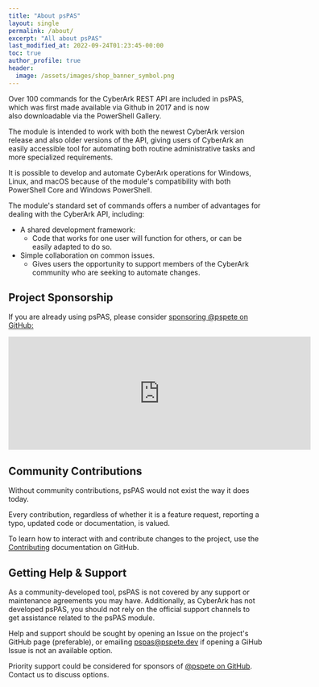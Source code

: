 ```yaml
---
title: "About psPAS"
layout: single
permalink: /about/
excerpt: "All about psPAS"
last_modified_at: 2022-09-24T01:23:45-00:00
toc: true
author_profile: true
header:
  image: /assets/images/shop_banner_symbol.png
---
```


Over 100 commands for the CyberArk REST API are included in psPAS, which was first made available via Github in 2017 and is now also downloadable via the PowerShell Gallery.

The module is intended to work with both the newest CyberArk version release and also older versions of the API, giving users of CyberArk an easily accessible tool for automating both routine administrative tasks and more specialized requirements.

It is possible to develop and automate CyberArk operations for Windows, Linux, and macOS because of the module's compatibility with both PowerShell Core and Windows PowerShell.

The module's standard set of commands offers a number of advantages for dealing with the CyberArk API, including:

- A shared development framework: 
  - Code that works for one user will function for others, or can be easily adapted to do so.
- Simple collaboration on common issues.
  - Gives users the opportunity to support members of the CyberArk community who are seeking to automate changes.

## Project Sponsorship

If you are already using psPAS, please consider <a href="https://github.com/sponsors/pspete">sponsoring @pspete on GitHub:</a>
<iframe src="https://github.com/sponsors/pspete/card" title="Sponsor pspete" height="225" width="600" style="border: 0;"></iframe>

## Community Contributions

Without community contributions, psPAS would not exist the way it does today.

Every contribution, regardless of whether it is a feature request, reporting a typo, updated code or documentation, is valued.

To learn how to interact with and contribute changes to the project, use the [Contributing][Contributing] documentation on GitHub.

[Contributing]:https://github.com/pspete/psPAS/blob/master/CONTRIBUTING.md

## Getting Help & Support

As a community-developed tool, psPAS is not covered by any support or maintenance agreements you may have. Additionally, as CyberArk has not developed psPAS, you should not rely on the official support channels to get assistance related to the psPAS module.

Help and support should be sought by opening an Issue on the project's GitHub page (preferable), or emailing <a href="mailto:pspas@pspete.dev">pspas@pspete.dev</a> if opening a GiHub Issue is not an available option.

Priority support could be considered for sponsors of <a href="https://github.com/sponsors/pspete">@pspete on GitHub</a>. Contact us to discuss options.
